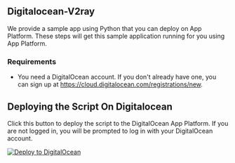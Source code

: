 ## Digitalocean-V2ray

We provide a sample app using Python that you can deploy on App Platform. These steps will get this sample application running for you using App Platform.

### Requirements

* You need a DigitalOcean account. If you don't already have one, you can sign up at https://cloud.digitalocean.com/registrations/new.

## Deploying the Script On Digitalocean 

Click this button to deploy the script to the DigitalOcean App Platform. If you are not logged in, you will be prompted to log in with your DigitalOcean account.

[![Deploy to DigitalOcean](https://www.deploytodo.com/do-btn-blue.svg)](https://cloud.digitalocean.com/apps/new?repo=https://github.com/Horapusaa/sample-python/tree/main)
